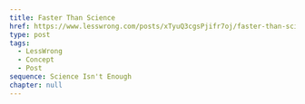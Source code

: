 ```yaml
---
title: Faster Than Science
href: https://www.lesswrong.com/posts/xTyuQ3cgsPjifr7oj/faster-than-science
type: post
tags:
  - LessWrong
  - Concept
  - Post
sequence: Science Isn't Enough
chapter: null
---
```


